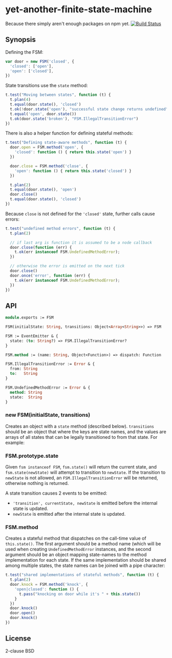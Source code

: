 # yet-another-finite-state-machine

Because there simply aren't enough packages on npm yet. [![Build Status](https://travis-ci.org/grncdr/yafsm.png?branch=master)](https://travis-ci.org/grncdr/yafsm)

## Synopsis

Defining the FSM:

```javascript
var door = new FSM('closed', {
  'closed': ['open'],
  'open': ['closed'],
})
```

State transitions use the `state` method:

```javascript
t.test("Moving between states", function (t) {
  t.plan(4)
  t.equal(door.state(), 'closed')
  t.ok(!door.state('open'), "successful state change returns undefined")
  t.equal('open', door.state())
  t.ok(door.state('broken'), "FSM.IllegalTransitionError")
})
```

There is also a helper function for defining stateful methods:

```javascript
t.test("Defining state-aware methods", function (t) {
  door.open = FSM.method('open', {
    'closed': function () { return this.state('open') }
  })

  door.close = FSM.method('close', {
    'open': function () { return this.state('closed') }
  })

  t.plan(2)
  t.equal(door.state(), 'open')
  door.close()
  t.equal(door.state(), 'closed')
})
```

Because `close` is not defined for the `'closed'` state, further calls cause
errors:

```javascript
t.test("undefined method errors", function (t) {
  t.plan(2)

  // if last arg is function it is assumed to be a node callback
  door.close(function (err) {
    t.ok(err instanceof FSM.UndefinedMethodError);
  })

  // otherwise the error is emitted on the next tick
  door.close()
  door.once('error', function (err) {
    t.ok(err instanceof FSM.UndefinedMethodError);
  })
})
```

## API

```ocaml
module.exports := FSM

FSM(initialState: String, transitions: Object<Array<String>>) => FSM

FSM := EventEmitter & {
  state: (to: String?) => FSM.IllegalTransitionError?
}

FSM.method := (name: String, Object<Function>) => dispatch: Function

FSM.IllegalTransitionError := Error & {
  from: String
  to:   String
}

FSM.UndefinedMethodError := Error & {
  method: String
  state:  String
}
```

### new FSM(initialState, transitions)

Creates an object with a `state` method (described below). `transitions` should
be an object that where the keys are state names, and the values are arrays of
all states that can be legally transitioned to from that state. For example:


### FSM.prototype.state

Given `fsm instanceof FSM`, `fsm.state()` will return the current state, and
`fsm.state(newState)` will attempt to transition to `newState`. If the
transition to `newState` is not allowed, an `FSM.IllegalTransitionError` will be
returned, otherwise nothing is returned.

A state transition causes 2 events to be emitted:

 * `'transition', currentState, newState` is emitted before the internal state
   is updated.
 * `newState` is emitted after the internal state is updated.

### FSM.method

Creates a stateful method that dispatches on the call-time value of
`this.state()`. The first argument should be a method name (which will be used
when creating `UndefinedMethodError` instances, and the second argument should
be an object mapping state-names to the method implementation for each state. If
the same implementation should be shared among multiple states, the state names
can be joined with a pipe character:

```javascript
t.test("shared implementations of stateful methods", function (t) {
  t.plan(2)
  door.knock = FSM.method('knock', {
    'open|closed': function () {
      t.pass("knocking on door while it's " + this.state())
    }
  })
  door.knock()
  door.open()
  door.knock()
})
```

## License

2-clause BSD
